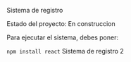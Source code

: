 <hi1> Sistema de registro </h1>

Estado del proyecto: En construccion

Para ejecutar el sistema, debes poner:

```npm install react```
Sistema de registro 2 

